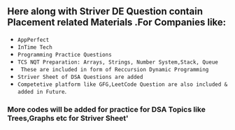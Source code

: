 ## Here along with Striver DE Question contain Placement related Materials .For Companies like:
* `AppPerfect`
* `InTime Tech`
* `Programming Practice Questions`
* `TCS NQT Preparation: Arrays, Strings, Number System,Stack, Queue`
* ` These are included in form of Reccursion Dynamic Programming`
* `Striver Sheet of DSA Questions are added`
* `Competetive platform like GFG,LeetCode Question are also included & added in Future`.
### More codes will be added for practice for DSA Topics like Trees,Graphs etc for Striver Sheet'